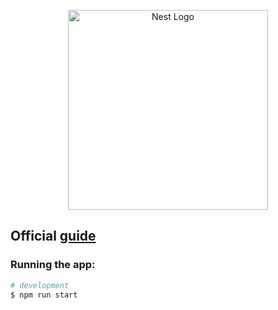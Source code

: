 <p align="center">
  <a href="http://nestjs.com/" target="blank"><img src="https://nestjs.com/img/logo_text.svg" width="320" alt="Nest Logo" /></a>
</p>

## Official [guide](https://docs.nestjs.com/controllers)

### Running the app:

```bash
# development
$ npm run start
```
